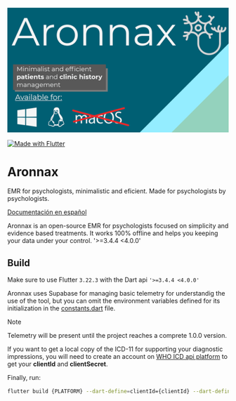 ![Cover](/docs/img/Cover_EN.png)

<p><a href="https://flutter.dev" target="_blank"><img alt="Made with Flutter" src="https://img.shields.io/badge/Made%20with-Flutter-blue"></a></p>

# Aronnax

EMR for psychologists, minimalistic and eficient. Made for psychologists by psychologists.

[Documentación en español](/docs/README-es.md)

Aronnax is an open-source EMR for psychologists focused on simplicity and evidence based treatments. It works 100% offline and helps you keeping your data under your control.
'>=3.4.4 <4.0.0'

## Build

Make sure to use Flutter `3.22.3` with the Dart api `'>=3.4.4 <4.0.0'`

Aronnax uses Supabase for managing basic telemetry for understandig the use of the tool, but you can omit the environment variables defined for its initialization
in the [constants.dart](./lib/src/presentation/core/constants.dart) file.

> [!NOTE]
> Telemetry will be present until the project reaches a comprete 1.0.0 version.

If you want to get a local copy of the ICD-11 for supporting your diagnostic impressions, you will need to create an account on [WHO ICD api platform](https://icd.who.int/icdapi/Account/Register) to get your **clientId** and **clientSecret**.

Finally, run:

```bash
flutter build {PLATFORM} --dart-define=clientId={clientId} --dart-define=clientSecret={clientSecret} --dart-define=version={version}
```
